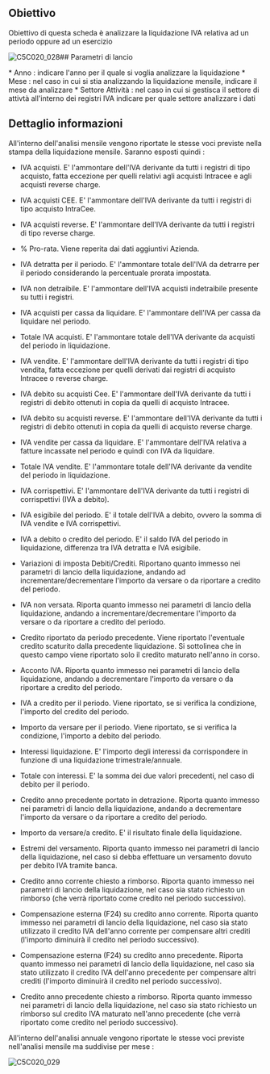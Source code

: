 ## Obiettivo
Obiettivo di questa scheda è analizzare la liquidazione IVA relativa ad un periodo oppure ad un esercizio

![C5C020_028](http://doc.smeup.com/immagini/MBDOC_SCH-C5C020_LIQ/C5C020_028.png)## Parametri di lancio

 \* Anno :  indicare l'anno per il quale si voglia analizzare la liquidazione
 \* Mese :  nel caso in cui si stia analizzando la liquidazione mensile, indicare il mese da analizzare
 \* Settore Attività :  nel caso in cui si gestisca il settore di attivtà all'interno dei registri IVA indicare per quale settore analizzare i dati

## Dettaglio informazioni

All'interno dell'analisi mensile vengono riportate le stesse voci previste nella stampa della liquidazione mensile.
Saranno esposti quindi : 

- IVA acquisti. E' l'ammontare dell'IVA derivante da tutti i registri di tipo acquisto, fatta eccezione per quelli relativi agli acquisti Intracee e agli acquisti reverse charge.
- IVA acquisti CEE. E' l'ammontare dell'IVA derivante da tutti i registri di tipo acquisto IntraCee.
- IVA acquisti reverse. E' l'ammontare dell'IVA derivante da tutti i registri di tipo reverse charge.
- % Pro-rata. Viene reperita dai dati aggiuntivi Azienda.
- IVA detratta per il periodo. E' l'ammontare totale dell'IVA da detrarre per il periodo considerando la percentuale prorata impostata.
- IVA non detraibile. E' l'ammontare dell'IVA acquisti indetraibile presente su tutti i registri.
- IVA acquisti per cassa da liquidare. E' l'ammontare dell'IVA per cassa da liquidare nel periodo.
- Totale IVA acquisti. E' l'ammontare totale dell'IVA derivante da acquisti del periodo in liquidazione.

- IVA vendite. E' l'ammontare dell'IVA derivante da tutti i registri di tipo vendita, fatta eccezione per quelli derivati dai registri di acquisto Intracee o reverse charge.
- IVA debito su acquisti Cee. E' l'ammontare dell'IVA derivante da tutti i registri di debito ottenuti in copia da quelli di acquisto Intracee.
- IVA debito su acquisti reverse. E' l'ammontare dell'IVA derivante da tutti i registri di debito ottenuti in copia da quelli di acquisto reverse charge.
- IVA vendite per cassa da liquidare. E' l'ammontare dell'IVA relativa a fatture incassate nel periodo e quindi con IVA da liquidare.
- Totale IVA vendite. E' l'ammontare totale dell'IVA derivante da vendite del periodo in liquidazione.

- IVA corrispettivi. E' l'ammontare dell'IVA derivante da tutti i registri di corrispettivi (IVA a debito).
- IVA esigibile del periodo. E' il totale dell'IVA a debito, ovvero la somma di IVA vendite e IVA corrispettivi.

- IVA a debito o credito del periodo. E' il saldo IVA del periodo in liquidazione, differenza tra IVA detratta e IVA esigibile.

- Variazioni di imposta Debiti/Crediti. Riportano quanto immesso nei parametri di lancio della liquidazione, andando ad incrementare/decrementare l'importo da versare o da riportare a credito del periodo.
- IVA non versata. Riporta quanto immesso nei parametri di lancio della liquidazione, andando a incrementare/decrementare l'importo da versare o da riportare a credito del periodo.
- Credito riportato da periodo precedente. Viene riportato l'eventuale credito scaturito dalla precedente liquidazione. Si sottolinea che in questo campo viene riportato solo il credito maturato nell'anno in corso.
- Acconto IVA. Riporta quanto immesso nei parametri di lancio della liquidazione, andando a decrementare l'importo da versare o da riportare a credito del periodo.
- IVA a credito per il periodo. Viene riportato, se si verifica la condizione, l'importo del credito del periodo.
- Importo da versare per il periodo. Viene riportato, se si verifica la condizione, l'importo a debito del periodo.

- Interessi liquidazione. E' l'importo degli interessi da corrispondere in funzione di una liquidazione trimestrale/annuale.
- Totale con interessi. E' la somma dei due valori precedenti, nel caso di debito per il periodo.

- Credito anno precedente portato in detrazione. Riporta quanto immesso nei parametri di lancio della liquidazione, andando a decrementare l'importo da versare o da riportare a credito del periodo.

- Importo da versare/a credito. E' il risultato finale della liquidazione.

- Estremi del versamento. Riporta quanto immesso nei parametri di lancio della liquidazione, nel caso si debba effettuare un versamento dovuto per debito IVA tramite banca.
- Credito anno corrente chiesto a rimborso. Riporta quanto immesso nei parametri di lancio della liquidazione, nel caso sia stato richiesto un rimborso (che verrà riportato come credito nel periodo successivo).
- Compensazione esterna (F24) su credito anno corrente. Riporta quanto immesso nei parametri di lancio della liquidazione, nel caso sia stato utilizzato il credito IVA dell'anno corrente per compensare altri crediti (l'importo diminuirà il credito nel periodo successivo).
- Compensazione esterna (F24) su credito anno precedente. Riporta quanto immesso nei parametri di lancio della liquidazione, nel caso sia stato utilizzato il credito IVA dell'anno precedente per compensare altri crediti (l'importo diminuirà il credito nel periodo successivo).
- Credito anno precedente chiesto a rimborso. Riporta quanto immesso nei parametri di lancio della liquidazione, nel caso sia stato richiesto un rimborso sul credito IVA maturato nell'anno precedente (che verrà riportato come credito nel periodo successivo).


All'interno dell'analisi annuale vengono riportate le stesse voci previste nell'analisi mensile ma suddivise per mese : 

![C5C020_029](http://doc.smeup.com/immagini/MBDOC_SCH-C5C020_LIQ/C5C020_029.png)